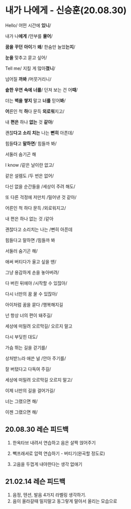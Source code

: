 # 내가 나에게 - 신승훈(20.08.30)

Hello/ 어떤 시간에 **있니**/

내가 나**에게** /안부를 **물어**/

**꿈을** **꾸던** **아이**가 **왜**/ 한숨만 늘었**는지**/

**눈을** 맞추고 묻고 싶어/



Tell me/ 지킬 게 많아**졌니**/

넘어질 **까봐** /머뭇거리니/

**숱한** **우연** **속에** **너를**/ 던져 보는 건 어**때**/

더는 **벽을** **쌓지** 말고 **너를** 믿어**봐**/



**어**른인 척 **하**다 문득 **외로워**지고/

내 **편은** 하나 **없는** 것 **같아**/

괜찮**다고** **소리** **치는** 나는 **뻔히** 아픈데/ 

힘들**다**고 **말하면**/ 힘들까 봐/

서둘러 숨기곤 해 



I know /같은 날이란 없고/

같은 설렘도 /두 번은 없어/

다신 없을 순간들을 /세상이 주려 해도/

또 다른 걱정에 저만치 /밀어낸 것 같아/

어른인 척 하다 문득 /외로워지고/

내 편은 하나 없는 것 /같아

괜찮다고 소리치는 나는 /뻔히 아픈데

힘들다고 말하면 /힘들까 봐

서둘러 숨기곤 해/



애써 버티다가 울고 싶을 땐/

그냥 용감하게 손을 놓아버려/

다 버린 뒤에야 /시작할 수 있잖아/

다시 너만의 꿈 꿀 수 있잖아/

아이처럼 꿈을 묻다 /행복해지길

넌 항상 너의 편이 돼주길/

세상에 떠밀려 오르막길/ 오르지 말고

다시 부딪힌 대도/

가슴 뛰는 길을 걷기를/

상처받느라 애쓴 널 /안아 주기를/

잘 버텼다고 다독여 주길/

세상에 떠밀려 오르막길 오르지 말고/

이제 너만의 길을 걸어가길/

너는 그랬으면 해/

이젠 그랬으면 해/



## 20.08.30 레슨 피드백

1. 한옥타브 내려서 연습하고 음은 살짝 얹어주기

2. 빽프래셔로 압력 연습하기 - 버티기(완곡할 정도로)

3. 고음을 두껍게 내야한다는 생각 없애기



## 21.02.14 레슨 피드백

1. 음정, 텐션, 발음 4가지 라벨링 생각하기.
2. 음이 올라갈때 밀지말고 동그랗게 말아서 올리는 모습으로